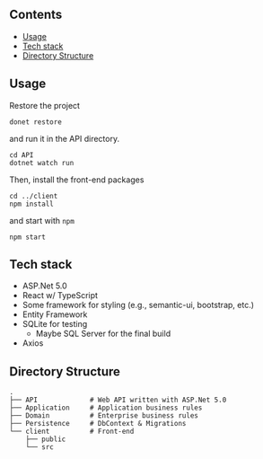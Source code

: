 Contents
------
* [Usage](#usage)
* [Tech stack](#tech-stack)
* [Directory Structure](#directory-structure)

Usage
------
Restore the project 
```
donet restore
```
and run it in the API directory.
```
cd API
dotnet watch run
```

Then, install the front-end packages
```
cd ../client
npm install
```
and start with `npm`
```
npm start
```

Tech stack
------
* ASP.Net 5.0
* React w/ TypeScript
* Some framework for styling (e.g., semantic-ui, bootstrap, etc.)
* Entity Framework
* SQLite for testing
    - Maybe SQL Server for the final build
* Axios

Directory Structure
------
    .
    ├── API             # Web API written with ASP.Net 5.0
    ├── Application     # Application business rules
    ├── Domain          # Enterprise business rules    
    ├── Persistence     # DbContext & Migrations
    └── client          # Front-end     
        ├── public          
        └── src              

